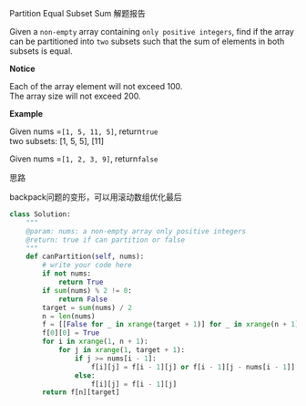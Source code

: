 Partition Equal Subset Sum 解题报告

Given a `non-empty` array containing `only positive integers`, find if the array can be partitioned into `two` subsets such that the sum of elements in both subsets is equal.

**Notice**

Each of the array element will not exceed 100.  
The array size will not exceed 200.

**Example**

Given nums =`[1, 5, 11, 5]`, return`true`  
two subsets: \[1, 5, 5\], \[11\]

Given nums =`[1, 2, 3, 9]`, return`false`

思路

backpack问题的变形，可以用滚动数组优化最后

```python
class Solution:
    """
    @param: nums: a non-empty array only positive integers
    @return: true if can partition or false
    """
    def canPartition(self, nums):
        # write your code here
        if not nums:
            return True
        if sum(nums) % 2 != 0:
            return False
        target = sum(nums) / 2
        n = len(nums)
        f = [[False for _ in xrange(target + 1)] for _ in xrange(n + 1)]
        f[0][0] = True
        for i in xrange(1, n + 1):
            for j in xrange(1, target + 1):
                if j >= nums[i - 1]:
                    f[i][j] = f[i - 1][j] or f[i - 1][j - nums[i - 1]]
                else:
                    f[i][j] = f[i - 1][j]
        return f[n][target]

```
